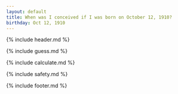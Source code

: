 ```yaml
---
layout: default
title: When was I conceived if I was born on October 12, 1910?
birthday: Oct 12, 1910
---
```


{% include header.md %}

{% include guess.md %}

{% include calculate.md %}

{% include safety.md %}

{% include footer.md %}



